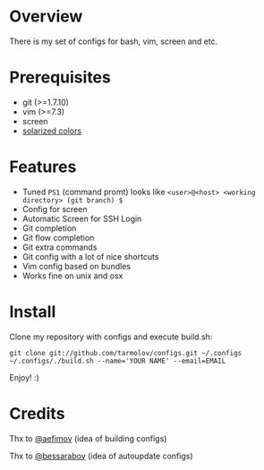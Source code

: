Overview
=========================
There is my set of configs for bash, vim, screen and etc.

Prerequisites
=========================
  * git (>=1.7.10)
  * vim (>=7.3)
  * screen
  * [solarized colors](https://github.com/altercation/solarized/tree/master/iterm2-colors-solarized)

Features
=========================
  * Tuned `PS1` (command promt) looks like `<user>@<host> <working directory> (git branch) $`
  * Config for screen
  * Automatic Screen for SSH Login
  * Git completion
  * Git flow completion
  * Git extra commands
  * Git config with a lot of nice shortcuts
  * Vim config based on bundles
  * Works fine on unix and osx

Install
=========================
Clone my repository with configs and execute build.sh:

    git clone git://github.com/tarmolov/configs.git ~/.configs
    ~/.configs/./build.sh --name='YOUR NAME' --email=EMAIL

Enjoy! :)

Credits
=========================
Thx to [@aefimov](https://twitter.com/#!/aefimov_box) (idea of building configs)

Thx to [@bessarabov](https://twitter.com/#!/bessarabov) (idea of autoupdate configs)
